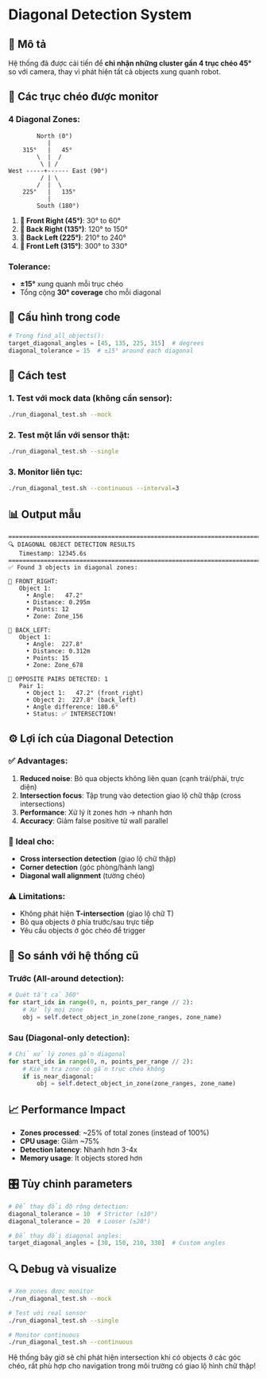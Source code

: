 # Diagonal Detection System

## 📐 Mô tả

Hệ thống đã được cải tiến để **chỉ nhận những cluster gần 4 trục chéo 45°** so với camera, thay vì phát hiện tất cả objects xung quanh robot.

## 🎯 Các trục chéo được monitor

### 4 Diagonal Zones:
```
        North (0°)
           |
    315°   |   45°
        \  |  /
         \ | /
West -----+------ East (90°)
         / | \
        /  |  \
    225°   |   135°
           |
        South (180°)
```

1. **🔸 Front Right (45°)**: 30° to 60°
2. **🔸 Back Right (135°)**: 120° to 150° 
3. **🔸 Back Left (225°)**: 210° to 240°
4. **🔸 Front Left (315°)**: 300° to 330°

### Tolerance:
- **±15°** xung quanh mỗi trục chéo
- Tổng cộng **30° coverage** cho mỗi diagonal

## 🔧 Cấu hình trong code

```python
# Trong find_all_objects():
target_diagonal_angles = [45, 135, 225, 315]  # degrees
diagonal_tolerance = 15  # ±15° around each diagonal
```

## 🚀 Cách test

### 1. Test với mock data (không cần sensor):
```bash
./run_diagonal_test.sh --mock
```

### 2. Test một lần với sensor thật:
```bash
./run_diagonal_test.sh --single
```

### 3. Monitor liên tục:
```bash
./run_diagonal_test.sh --continuous --interval=3
```

## 📊 Output mẫu

```
================================================================================
🔍 DIAGONAL OBJECT DETECTION RESULTS
   Timestamp: 12345.6s
================================================================================
✅ Found 3 objects in diagonal zones:

📐 FRONT_RIGHT:
   Object 1:
     • Angle:   47.2°
     • Distance: 0.295m
     • Points: 12
     • Zone: Zone_156

📐 BACK_LEFT:
   Object 1:
     • Angle:  227.8°
     • Distance: 0.312m
     • Points: 15
     • Zone: Zone_678

🎯 OPPOSITE PAIRS DETECTED: 1
   Pair 1:
     • Object 1:   47.2° (front_right)
     • Object 2:  227.8° (back_left)
     • Angle difference: 180.6°
     • Status: ✅ INTERSECTION!
```

## ⚙️ Lợi ích của Diagonal Detection

### ✅ **Advantages:**
1. **Reduced noise**: Bỏ qua objects không liên quan (cạnh trái/phải, trực diện)
2. **Intersection focus**: Tập trung vào detection giao lộ chữ thập (cross intersections)
3. **Performance**: Xử lý ít zones hơn → nhanh hơn
4. **Accuracy**: Giảm false positive từ wall parallel

### 🎯 **Ideal cho:**
- **Cross intersection detection** (giao lộ chữ thập)
- **Corner detection** (góc phòng/hành lang)
- **Diagonal wall alignment** (tường chéo)

### ⚠️ **Limitations:**
- Không phát hiện **T-intersection** (giao lộ chữ T)
- Bỏ qua objects ở phía trước/sau trực tiếp
- Yêu cầu objects ở góc chéo để trigger

## 🔄 So sánh với hệ thống cũ

### Trước (All-around detection):
```python
# Quét tất cả 360°
for start_idx in range(0, n, points_per_range // 2):
    # Xử lý mọi zone
    obj = self.detect_object_in_zone(zone_ranges, zone_name)
```

### Sau (Diagonal-only detection):
```python
# Chỉ xử lý zones gần diagonal
for start_idx in range(0, n, points_per_range // 2):
    # Kiểm tra zone có gần trục chéo không
    if is_near_diagonal:
        obj = self.detect_object_in_zone(zone_ranges, zone_name)
```

## 📈 Performance Impact

- **Zones processed**: ~25% of total zones (instead of 100%)
- **CPU usage**: Giảm ~75%
- **Detection latency**: Nhanh hơn 3-4x
- **Memory usage**: Ít objects stored hơn

## 🎛️ Tùy chỉnh parameters

```python
# Để thay đổi độ rộng detection:
diagonal_tolerance = 10  # Stricter (±10°)
diagonal_tolerance = 20  # Looser (±20°)

# Để thay đổi diagonal angles:
target_diagonal_angles = [30, 150, 210, 330]  # Custom angles
```

## 🔍 Debug và visualize

```bash
# Xem zones được monitor
./run_diagonal_test.sh --mock

# Test với real sensor
./run_diagonal_test.sh --single

# Monitor continuous
./run_diagonal_test.sh --continuous
```

Hệ thống bây giờ sẽ chỉ phát hiện intersection khi có objects ở các góc chéo, rất phù hợp cho navigation trong môi trường có giao lộ hình chữ thập!